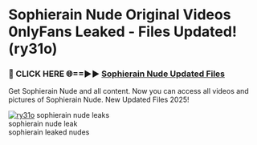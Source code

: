 # Sophierain Nude Original Videos 0nlyFans Leaked - Files Updated! (ry31o)

<h3>🔴 CLICK HERE 🌐==►► <a href="https://tinyurl.com/52m3yx9h" rel="nofollow">Sophierain Nude Updated Files</a></h3>

Get Sophierain Nude and all content. Now you can access all videos and pictures of Sophierain Nude. New Updated Files 2025!

[![ry31o](https://i.imgur.com/TnHtlc8.gif)](https://tinyurl.com/52m3yx9h)
sophierain nude leaks<br>
sophierain nude leak<br>
sophierain leaked nudes